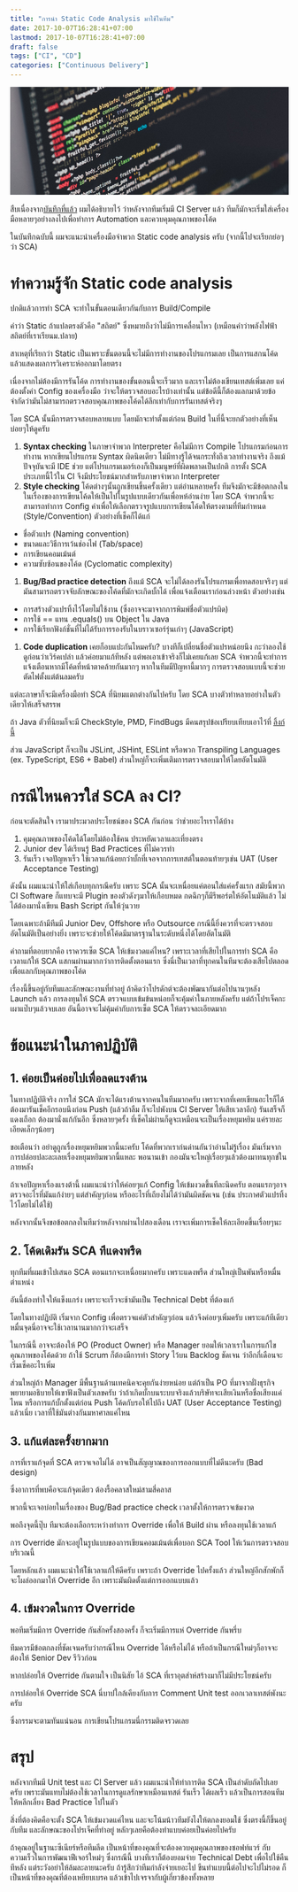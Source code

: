 ```yaml
---
title: "การนำ Static Code Analysis มาใช้ในทีม"
date: 2017-10-07T16:28:41+07:00
lastmod: 2017-10-07T16:28:41+07:00
draft: false
tags: ["CI", "CD"]
categories: ["Continuous Delivery"]
---
```


![Photo by Ilya Pavlov, from Unsplash.com](img/covers/code-01.jpg)

สืบเนื่องจาก[บันทึกที่แล้ว](/post/01-ci-journey/) ผมได้อธิบายไว้ ว่าหลังจากทีมเริ่มมี CI Server แล้ว ทีมก็มักจะเริ่มใส่เครื่องมือหลายๆอย่างลงไปเพื่อทำการ Automation  และควบคุมคุณภาพของโค้ด

ในบันทึกฉบับนี้ ผมจะแนะนำเครื่องมือจำพวก Static code analysis ครับ (จากนี้ไปจะเรียกย่อๆว่า SCA)   



<!--more-->

# ทำความรู้จัก Static code analysis
ปกติแล้วการทำ SCA จะทำในขั้นตอนเดียวกันกับการ Build/Compile

คำว่า Static ถ้าแปลตรงตัวคือ "สถิตย์" ซึ่งหมายถึงว่าไม่มีการเคลื่อนไหว (เหมือนคำว่าพลังไฟฟ้าสถิตย์ที่เราเรียนม.ปลาย)

สาเหตุที่เรียกว่า Static เป็นเพราะขั้นตอนนี้จะไม่มีการทำงานของโปรแกรมเลย เป็นการแสกนโค้ดแล้วแสดงผลการวิเคราะห์ออกมาโดยตรง

เนื่องจากไม่ต้องมีการรันโค้ด การทำงานของขั้นตอนนี้จะเร็วมาก และเราไม่ต้องเขียนเทสต์เพิ่มเลย แค่ต้องตั้งค่า Config ของเครื่องมือ ว่าจะให้ตรวจสอบอะไรบ้างเท่านั้น แต่ข้อดีนี้ก็ต้องแลกมาด้วยข้อจำกัดว่ามันไม่สามารถตรวจสอบคุณภาพของโค้ดได้ลึกเท่ากับการรันเทสต์จริงๆ

โดย SCA นั้นมีการตรวจสอบหลายแบบ โดยมักจะทำตั้งแต่ก่อน Build ในที่นี้จะยกตัวอย่างที่เห็นบ่อยๆให้ดูครับ

1. **Syntax checking** ในภาษาจำพวก Interpreter คือไม่มีการ Compile โปรแกรมก่อนการทำงาน หากเขียนโปรแกรม Syntax ผิดนิดเดียว ไม่มีทางรู้ได้จนกระทั่งถึงเวลาทำงานจริง ถึงแม้ปัจจุบันจะมี IDE ช่วย แต่โปรแกรมเมอร์เองก็เป็นมนุษย์ที่ผิดพลาดเป็นปกติ การตั้ง SCA ประเภทนี้ไว้ใน CI จึงมีประโยชน์มากสำหรับภาษาจำพวก Interpreter
1. **Style checking** โค้ดต่างๆนั้นถูกเขียนขึ้นครั้งเดียว แต่อ่านหลายครั้ง ทีมจึงมักจะมีข้อตกลงในในเรื่องของการเขียนโค้ดให้เป็นไปในรูปแบบเดียวกันเพื่อหห้อ่านง่าย โดย SCA จำพวกนี้จะสามารถทำการ Config ค่าเพื่อให้เลือกตรวจรูปแบบการเขียนโค้ดให้ตรงตามที่ทีมกำหนด (Style/Convention) ตัวอย่างที่เช็คก็ได้แก่
  * ชื่อตัวแปร (Naming convention)
  * ขนาดและวิธีการเว้นช่องไฟ (Tab/space)
  * การเขียนคอมเม้นต์
  * ความซับซ้อนของโค้ด  (Cyclomatic complexity)
1. **Bug/Bad practice detection** ถึงแม้ SCA จะไม่ได้ลองรันโปรแกรมเพื่อทดสอบจริงๆ แต่มันสามารถตรวจจับลักษณะของโค้ดที่มักจะเกิดบั้กได้ เพื่อแจ้งเตือนเราก่อนล่วงหน้า ตัวอย่างเช่น
  * การสร้างตัวแปรทิ้งไว้โดยไม่ใช้งาน (ซึ่งอาจจะมาจากการพิมพ์ชื่อตัวแปรผิด)
  * การใช้ == แทน .equals() บน Object ใน Java  
  * การใช้เรียกฟังก์ชั่นที่ไม่ได้รับการรองรับในบราวเซอร์รุ่นเก่าๆ (JavaScript)
1. **Code duplication** เคยก็อบแปะกันไหมครับ? บางทีก็เปลี่ยนชื่อตัวแปรหน่อยนึง กะว่าลองใช้ดูก่อนว่าเวิร์คเปล่า แล้วค่อยมาแก้ทีหลัง แต่พอเอาเข้าจริงก็ไม่เคยแก้เลย SCA จำพวกนี้จะทำการแจ้งเตือนหากมีโค้ดที่หน้าตาคล้ายกันมากๆ  หากในทีมมีปัญหานี้มากๆ การตรวจสอบแบบนี้จะช่วยตัดไฟตั้งแต่ต้นลมครับ

แต่ละภาษาก็จะมีเครื่องมือทำ SCA ที่นิยมแตกต่างกันไปครับ โดย SCA บางตัวทำหลายอย่างในตัวเดียวให้เสร็จสรรพ

ถ้า Java ตัวที่นิยมก็จะมี CheckStyle, PMD, FindBugs มีคนสรุปข้อเปรียบเทียบเอาไว้ที่ [ลิ้งก์นี้](http://continuousdev.com/2015/08/checkstyle-vs-pmd-vs-findbugs/)

ส่วน JavaScript ก็จะเป็น JSLint, JSHint, ESLint หรือพวก Transpiling Languages (ex. TypeScript, ES6 + Babel) ส่วนใหญ่ก็จะเพิ่มเติมการตรวจสอบมาให้โดยอัตโนมัติ

# กรณีไหนควรใส่ SCA ลง CI?
ก่อนจะตัดสินใจ เรามาประมวลประโยชน์ของ SCA กันก่อน ว่าช่วยอะไรเราได้บ้าง

1. คุมคุณภาพของโค้ดได้โดยไม่ต้องใช้คน ประหยัดเวลาและเที่ยงตรง
1. Junior dev ได้เรียนรู้ Bad Practices ที่ไม่ควรทำ
1. รันเร็ว เจอปัญหาเร็ว ใช้เวลาแก้น้อยกว่าบั้กที่เจอจากการเทสต์ในตอนท้ายๆเช่น UAT (User Acceptance Testing)

ดังนั้น ผมแนะนำให้ใส่เกือบทุกกรณีครับ เพราะ SCA นั้นจะเหนื่อยแค่ตอนใส่แค่ครั้งแรก สมัยนี้พวก CI Software ก็แทบจะมี Plugin ของตัวดังๆมาให้เกือบหมด กดฉึกๆก็มีรีพอร์ตให้อัตโนมัติแล้ว ไม่ได้ต้องมานั่งเขียน Bash Script กันให้วุ่นวาย

โดยเฉพาะถ้ามีทีมมี Junior Dev, Offshore หรือ Outsource  กรณีนี้ยิ่งควรที่จะตรวจสอบอัตโนมัติเป็นอย่างยิ่ง เพราะจะช่วยให้โค้ดมีมาตรฐานในระดับหนึ่งได้โดยอัตโนมัติ

คำถามที่ตอบยากคือ เราควรเซ็ต SCA ให้เข้มงวดแค่ไหน? เพราะเวลาที่เสียไปในการทำ SCA คือเวลาแก้ให้ SCA แสกนผ่านมากกว่าการติดตั้งตอนแรก ซึ่งนี่เป็นเวลาที่ทุกคนในทีมจะต้องเสียไปตลอด เพื่อแลกกับคุณภาพของโค้ด

เรื่องนี้ขึ้นอยู่กับทีมและลักษณะงานที่ทำอยู่ ถ้าคิดว่าโปรดักต์จะต้องพัฒนากันต่อไปนานๆหลัง Launch แล้ว การลงทุนให้ SCA ตรวจแบบเข้มข้นหน่อยก็จะคุ้มค่าในภายหลังครับ แต่ถ้าโปรเจ็คกะเผาแป๊บๆแล้วจบเลย อันนี้อาจจะไม่คุ้มค่ากับการเซ็ต SCA ให้ตรวจละเอียดมาก


# ข้อแนะนำในภาคปฏิบัติ

## 1. ค่อยเป็นค่อยไปเพื่อลดแรงต้าน
ในทางปฏิบัติจริง การใส่ SCA มักจะได้แรงต้านจากคนในทีมมากครับ เพราะจากที่เคยเขียนอะไรก็ได้ ต้องมารันเช็คอีกรอบนึงก่อน Push (แล้วถ้าลืม ก็จะไปพังบน CI Server ให้เสียเวลาอีก) รันเสร็จก็แดงเถือก ต้องมานั่งแก้กันอีก ซึ่งหลายๆครั้ง ที่เช็คไม่ผ่านก็ดูจะเหมือนจะเป็นเรื่องหยุมหยิม แค่รายละเอียดเล็กๆน้อยๆ

ขอเตือนว่า อย่าดูถูกเรื่องหยุมหยิมพวกนี้นะครับ โค้ดที่พวกเราก่นด่านกันว่าอ่านไม่รู้เรื่อง มันเริ่มจากการปล่อยปละละเลยเรื่องหยุมหยิมพวกนี้แหละ พอนานเข้า กองมันจะใหญ่เรื่อยๆแล้วต้องมาทนทุกข์ในภายหลัง

ถ้าเจอปัญหาเรื่องแรงต้านี้ ผมแนะนำว่าให้ค่อยๆแก้ Config ให้เข้มงวดขึ้นทีละนิดครับ ตอนแรกๆอาจตรวจอะไรที่มันแก้ง่ายๆ แต่สำคัญๆก่อน หรืออะไรที่เถียงไม่ได้ว่ามันผิดชัดเจน (เช่น ประกาศตัวแปรทิ้งไว้โดยไม่ได้ใช้)

หลังจากนั้นจึงขอข้อตกลงในทีมว่าหลังจากผ่านไปสองเดือน เราจะเพิ่มการเช็คให้ละเอียดขึ้นเรื่อยๆนะ

## 2. โค้ดเดิมรัน SCA ทีแดงพรืด
ทุกทีมที่ผมเข้าไปเสนอ SCA ตอนแรกจะเหนื่อยมากครับ เพราะแดงพรืด ส่วนใหญ่เป็นพันหรือหมื่นตำแหน่ง

อันนี้ต้องทำใจให้แข็งแกร่ง เพราะจะเร็วจะช้ามันเป็น Technical Debt ที่ต้องแก้

โดยในทางปฏิบัติ เริ่มจาก Config เพื่อตรวจแค่ตัวสำคัญๆก่อน แล้วจึงค่อยๆเพิ่มครับ เพราะแก้ทีเดียวหมื่นจุดนี่อาจจะใช้เวลานานมากกว่าจะเสร็จ

ในกรณีนี้ อาจจะต้องให้ PO (Product Owner) หรือ Manager ยอมให้เวลาเราในการแก้ไขคุณภาพของโค้ดด้วย ถ้าใช้ Scrum ก็ต้องมีการทำ Story ไว้บน Backlog ชัดเจน ว่าอีกกี่เดือนจะเริ่มเช็คอะไรเพิ่ม

ส่วนใหญ่ถ้า Manager มีพื้นฐานด้านเทคนิคจะคุยกันง่ายหน่อย แต่ถ้าเป็น PO ที่มาจากฝั่งธุรกิจ พยายามอธิบายให้เขาฟังเป็นตัวเลขครับ ว่าถ้าเกิดบั้กบนระบบจริงแล้วบริษัทจะเสียเงินหรือชื่อเสียงแค่ไหน หรือการแก้บั้กตั้งแต่ก่อน Push โค้ดกับรอให้ไปถึง UAT (User Acceptance Testing) แล้วเนี่ย เวลาที่ใช้มันต่างกันมหาศาลแค่ไหน

## 3. แก้แต่ละครั้งยากมาก
การที่เราแก้จุดที่ SCA ตรวจเจอไม่ได้ อาจเป็นสัญญาณของการออกแบบที่ไม่ดีนะครับ (Bad design)

ซึ่งอาการที่พบคือจะแก้จุดเดียว ต้องรื้อคลาสใหม่สามสี่คลาส

พวกนี้จะเจอบ่อยในเรื่องของ Bug/Bad practice check  เวลาตั้งให้การตรวจเข้มงวด

พอถึงจุดนี้ปุ๊บ ทีมจะต้องเลือกระหว่างทำการ Override เพื่อให้ Build ผ่าน หรือลงทุนใช้เวลาแก้

การ Override มักจะอยู่ในรูปแบบของการเขียนคอมเม้นต์เพื่อบอก SCA Tool ให้เว้นการตรวจสอบบริเวณนี้

โดยหลักแล้ว ผมแนะนำให้ใ่ช้เวลาแก้ให้ดีครับ เพราะถ้า Override ไปครั้งแล้ว ส่วนใหญ่อีกสักพักก็จะโผล่ออกมาให้ Override อีก เพราะมันผิดตั้งแต่การออกแบบแล้ว

## 4. เข้มงวดในการ Override
พอทีมเริ่มมีการ Override กันสักครั้งสองครั้ง ก็จะเริ่มมีการแห่ Override กันพรึ่บ

ทีมควรมีข้อตกลงที่ชัดเจนครับว่ากรณีไหน Override ได้หรือไม่ได้ หรือถ้าเป็นกรณีใหม่ๆก็อาจจะต้องให้ Senior Dev รีวิวก่อน

หากปล่อยให้ Override กันตามใจ เป็นนิสัย ไอ้ SCA ที่เราอุตส่าห์สร้างมาก็ไม่มีประโยชน์ครับ

การปล่อยให้ Override SCA นี่บาปใกล้เคียงกับการ Comment Unit test ออกเวลาเทสต์พังนะครับ  

ซึ่งกรรมจะตามทันแน่นอน การเขียนโปรแกรมนี่กรรมติดจรวดเลย

# สรุป
หลังจากทีมมี Unit test และ CI Server แล้ว ผมแนะนำให้ทำการติด SCA เป็นลำดับถัดไปเลยครับ เพราะมันแทบไม่ต้องใช้เวลาในการดูแลรักษาเหมือนเทสต์  รันเร็ว ได้ผลเร็ว แล้วเป็นการสอนทีมให้หลีกเลี่ยง Bad Practice ไปในตัว

สิ่งที่ต้องคิดคือจะตั้ง SCA ให้เข้มงวดแค่ไหน และจะโน้มน้าวทีมยังไงให้ตกลงยอมใช้ ซึ่งตรงนี้ก็ขึ้นอยู่กับทีม และลักษณะของโปรเจ็คที่ทำอยู่ หลักๆเลยคือต้องทำแบบค่อยเป็นค่อยไปครับ

ถ้าคุณอยู่ในฐานะซีเนียร์หรือทีมลีด เป็นหน้าที่ของคุณที่จะต้องควบคุมคุณภาพของซอฟท์แวร์ กับความเร็วในการพัฒนาฟีเจอร์ใหม่ๆ ซึ่งกรณีนี้ บางทีเราก็ต้องยอมจ่าย Technical Debt เพื่อไปใช้คืนทีหลัง แต่ระวังอย่าให้ล้มละลายนะครับ ถ้ารู้สึกว่าทีมกำลังจ่ายเยอะไป ขืนทำแบบนี้ต่อไปจะไปไม่รอด ก็เป็นหน้าที่ของคุณที่ต้องเหยียบเบรค แล้วเข้าไปเจรจากับผู้เกี่ยวข้องทั้งหลาย
